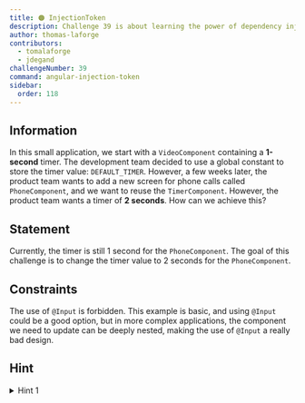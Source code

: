 ```yaml
---
title: 🟠 InjectionToken
description: Challenge 39 is about learning the power of dependency injection
author: thomas-laforge
contributors:
  - tomalaforge
  - jdegand
challengeNumber: 39
command: angular-injection-token
sidebar:
  order: 118
---
```


## Information

In this small application, we start with a `VideoComponent` containing a **1-second** timer. The development team decided to use a global constant to store the timer value: `DEFAULT_TIMER`. However, a few weeks later, the product team wants to add a new screen for phone calls called `PhoneComponent`, and we want to reuse the `TimerComponent`. However, the product team wants a timer of **2 seconds**. How can we achieve this?

## Statement

Currently, the timer is still 1 second for the `PhoneComponent`. The goal of this challenge is to change the timer value to 2 seconds for the `PhoneComponent`.

## Constraints

The use of `@Input` is forbidden. This example is basic, and using `@Input` could be a good option, but in more complex applications, the component we need to update can be deeply nested, making the use of `@Input` a really bad design.

## Hint

<details>
  <summary>Hint 1</summary>

Looking at this [blog post](https://itnext.io/stop-being-scared-of-injectiontokens-ab22f72f0fe9) can be of great help.

</details>
